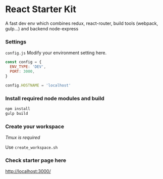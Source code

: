 # React Starter Kit
A fast dev env which combines redux, react-router, build tools (webpack, gulp...) and backend node-express

### Settings
`config.js`
Modify your environment setting here.
```js
const config = {
  ENV_TYPE: 'DEV',
  PORT: 3000,
}

config.HOSTNAME = 'localhost'
```

### Install required node modules and build
```sh
npm install
gulp build
```

### Create your workspace
_Tmux is required_

Use `create_workspace.sh`

### Check starter page here
[http://localhost:3000/](http://localhost:3000/)

